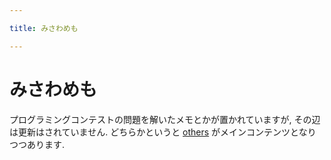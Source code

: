 ```yaml
---

title: みさわめも

---
```


# みさわめも

プログラミングコンテストの問題を解いたメモとかが置かれていますが, その辺は更新はされていません.
どちらかというと [others](./others/index.html) がメインコンテンツとなりつつあります.

